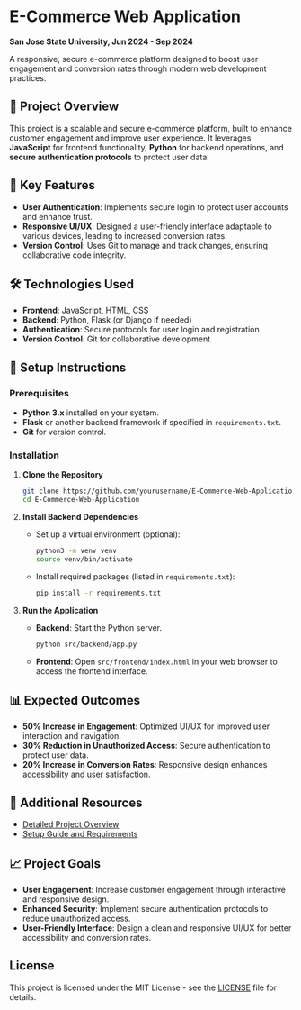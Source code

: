 # E-Commerce Web Application

**San Jose State University, Jun 2024 - Sep 2024**

A responsive, secure e-commerce platform designed to boost user engagement and conversion rates through modern web development practices.

## 📌 Project Overview
This project is a scalable and secure e-commerce platform, built to enhance customer engagement and improve user experience. It leverages **JavaScript** for frontend functionality, **Python** for backend operations, and **secure authentication protocols** to protect user data.

## 🌟 Key Features
- **User Authentication**: Implements secure login to protect user accounts and enhance trust.
- **Responsive UI/UX**: Designed a user-friendly interface adaptable to various devices, leading to increased conversion rates.
- **Version Control**: Uses Git to manage and track changes, ensuring collaborative code integrity.

## 🛠️ Technologies Used
- **Frontend**: JavaScript, HTML, CSS
- **Backend**: Python, Flask (or Django if needed)
- **Authentication**: Secure protocols for user login and registration
- **Version Control**: Git for collaborative development

## 🚀 Setup Instructions

### Prerequisites
- **Python 3.x** installed on your system.
- **Flask** or another backend framework if specified in `requirements.txt`.
- **Git** for version control.

### Installation

1. **Clone the Repository**
   ```bash
   git clone https://github.com/yourusername/E-Commerce-Web-Application.git
   cd E-Commerce-Web-Application
   ```

2. **Install Backend Dependencies**
   - Set up a virtual environment (optional):
     ```bash
     python3 -m venv venv
     source venv/bin/activate
     ```
   - Install required packages (listed in `requirements.txt`):
     ```bash
     pip install -r requirements.txt
     ```

3. **Run the Application**
   - **Backend**: Start the Python server.
     ```bash
     python src/backend/app.py
     ```
   - **Frontend**: Open `src/frontend/index.html` in your web browser to access the frontend interface.

## 📊 Expected Outcomes
- **50% Increase in Engagement**: Optimized UI/UX for improved user interaction and navigation.
- **30% Reduction in Unauthorized Access**: Secure authentication to protect user data.
- **20% Increase in Conversion Rates**: Responsive design enhances accessibility and user satisfaction.

## 📄 Additional Resources
- [Detailed Project Overview](./Docs/Project_overview.md)
- [Setup Guide and Requirements](./Docs/setup_guide.md)

## 📈 Project Goals
- **User Engagement**: Increase customer engagement through interactive and responsive design.
- **Enhanced Security**: Implement secure authentication protocols to reduce unauthorized access.
- **User-Friendly Interface**: Design a clean and responsive UI/UX for better accessibility and conversion rates.

## License
This project is licensed under the MIT License - see the [LICENSE](LICENSE) file for details.
